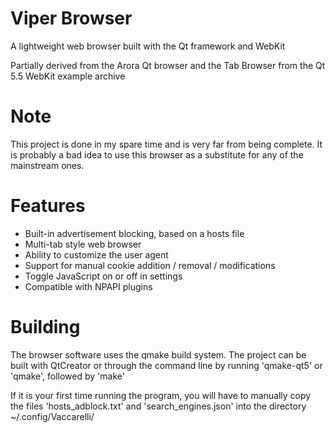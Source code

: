 # Viper Browser

A lightweight web browser built with the Qt framework and WebKit

Partially derived from the Arora Qt browser and the Tab Browser from the Qt 5.5 WebKit example archive 

# Note

This project is done in my spare time and is very far from being complete. It is probably a bad idea to use this browser as a substitute for any of the mainstream ones.

# Features

* Built-in advertisement blocking, based on a hosts file
* Multi-tab style web browser
* Ability to customize the user agent
* Support for manual cookie addition / removal / modifications
* Toggle JavaScript on or off in settings
* Compatible with NPAPI plugins

# Building

The browser software uses the qmake build system. The project can be built with QtCreator or through the command line by running 'qmake-qt5' or 'qmake', followed by 'make'

If it is your first time running the program, you will have to manually copy the files 'hosts_adblock.txt' and 'search_engines.json' into the directory ~/.config/Vaccarelli/


